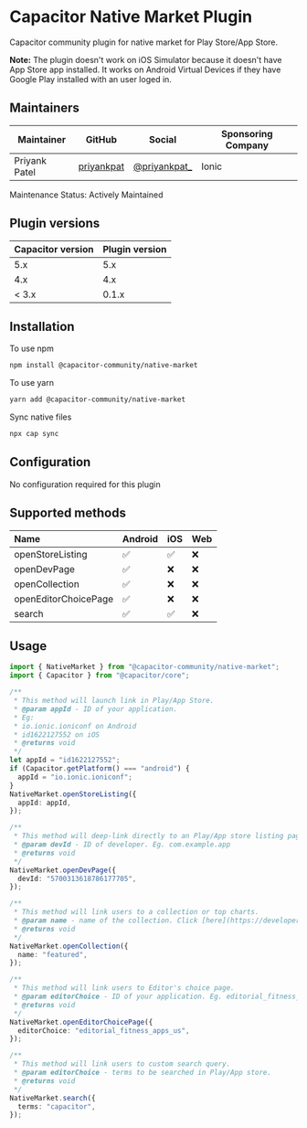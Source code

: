 # Capacitor Native Market Plugin

Capacitor community plugin for native market for Play Store/App Store.

**Note:** The plugin doesn't work on iOS Simulator because it doesn't have App Store app installed.
It works on Android Virtual Devices if they have Google Play installed with an user loged in.

## Maintainers

| Maintainer    | GitHub                                      | Social                                           | Sponsoring Company |
| ------------- | ------------------------------------------- | ------------------------------------------------ | ------------------ |
| Priyank Patel | [priyankpat](https://github.com/priyankpat) | [@priyankpat\_](https://twitter.com/priyankpat_) | Ionic              |

Maintenance Status: Actively Maintained

## Plugin versions

| Capacitor version | Plugin version |
| ----------------- | -------------- |
| 5.x               | 5.x            |
| 4.x               | 4.x            |
| < 3.x             | 0.1.x          |

## Installation

To use npm

```bash
npm install @capacitor-community/native-market
```

To use yarn

```bash
yarn add @capacitor-community/native-market
```

Sync native files

```bash
npx cap sync
```

## Configuration

No configuration required for this plugin

## Supported methods

| Name                 | Android | iOS | Web |
| :------------------- | :------ | :-- | :-- |
| openStoreListing     | ✅      | ✅  | ❌  |
| openDevPage          | ✅      | ❌  | ❌  |
| openCollection       | ✅      | ❌  | ❌  |
| openEditorChoicePage | ✅      | ❌  | ❌  |
| search               | ✅      | ✅  | ❌  |

## Usage

```typescript
import { NativeMarket } from "@capacitor-community/native-market";
import { Capacitor } from "@capacitor/core";

/**
 * This method will launch link in Play/App Store.
 * @param appId - ID of your application.
 * Eg:
 * io.ionic.ioniconf on Android
 * id1622127552 on iOS
 * @returns void
 */
let appId = "id1622127552";
if (Capacitor.getPlatform() === "android") {
  appId = "io.ionic.ioniconf";
}
NativeMarket.openStoreListing({
  appId: appId,
});

/**
 * This method will deep-link directly to an Play/App store listing page.
 * @param devId - ID of developer. Eg. com.example.app
 * @returns void
 */
NativeMarket.openDevPage({
  devId: "5700313618786177705",
});

/**
 * This method will link users to a collection or top charts.
 * @param name - name of the collection. Click [here](https://developer.android.com/distribute/marketing-tools/linking-to-google-play#OpeningCollection) for android options.
 * @returns void
 */
NativeMarket.openCollection({
  name: "featured",
});

/**
 * This method will link users to Editor's choice page.
 * @param editorChoice - ID of your application. Eg. editorial_fitness_apps_us
 * @returns void
 */
NativeMarket.openEditorChoicePage({
  editorChoice: "editorial_fitness_apps_us",
});

/**
 * This method will link users to custom search query.
 * @param editorChoice - terms to be searched in Play/App store.
 * @returns void
 */
NativeMarket.search({
  terms: "capacitor",
});
```

